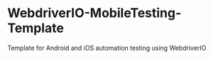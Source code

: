 # WebdriverIO-MobileTesting-Template
Template for Android and iOS automation testing using WebdriverIO 
